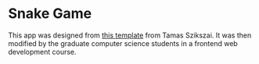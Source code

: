 # Snake Game
This app was designed from [this template](https://medium.com/@tamasszikszai/building-snake-with-react-native-game-engine-bbc8abfdebda) from Tamas Szikszai. It was then modified by the graduate computer science students in a frontend web development course. 
